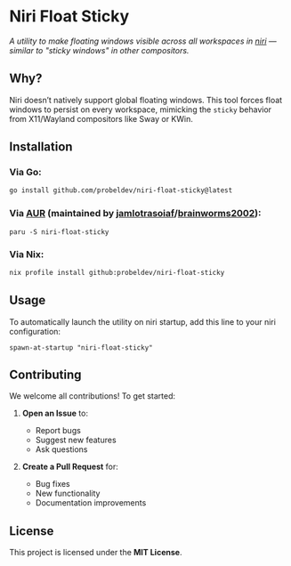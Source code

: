 # Niri Float Sticky  
*A utility to make floating windows visible across all workspaces in [niri](https://github.com/YaLTeR/niri) — similar to "sticky windows" in other compositors.*  

## Why?  
Niri doesn’t natively support global floating windows. This tool forces float windows to persist on every workspace, mimicking the `sticky` behavior from X11/Wayland compositors like Sway or KWin.  

## Installation

### Via Go:
```bash
go install github.com/probeldev/niri-float-sticky@latest
```

### Via [AUR](https://aur.archlinux.org/packages/niri-float-sticky) (maintained by [jamlotrasoiaf](https://github.com/jamlotrasoiaf)/[brainworms2002](https://aur.archlinux.org/account/brainworms2002)):
```
paru -S niri-float-sticky
```

### Via Nix:
```bash
nix profile install github:probeldev/niri-float-sticky 
```

## Usage

To automatically launch the utility on niri startup, add this line to your niri configuration:

```kdl
spawn-at-startup "niri-float-sticky"
```


## Contributing

We welcome all contributions! To get started:

1. **Open an Issue** to:
   - Report bugs
   - Suggest new features
   - Ask questions

2. **Create a Pull Request** for:
   - Bug fixes
   - New functionality
   - Documentation improvements


## License

This project is licensed under the **MIT License**.

